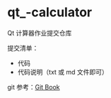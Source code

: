 # qt_-calculator

Qt 计算器作业提交仓库

提交清单：
- 代码
- 代码说明（txt 或 md 文件即可）

git 参考：[Git Book](https://git-scm.com/book/zh/v2)